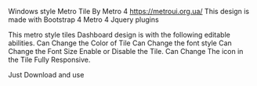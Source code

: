 Windows style Metro Tile By Metro 4 https://metroui.org.ua/ 
This design is made with 
Bootstrap 4
Metro 4 
Jquery plugins

This metro style tiles Dashboard design is with the following editable  abilities.
Can Change the Color of Tile
Can Change the font style
Can Change the Font Size
Enable or Disable the Tile.
Can Change The icon in the Tile
Fully Responsive.

Just Download and use
  
